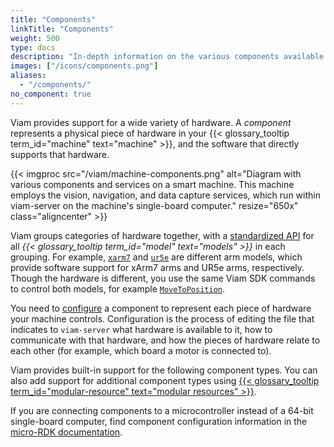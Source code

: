 ```yaml
---
title: "Components"
linkTitle: "Components"
weight: 500
type: docs
description: "In-depth information on the various components available within the Viam system."
images: ["/icons/components.png"]
aliases:
  - "/components/"
no_component: true
---
```


Viam provides support for a wide variety of hardware.
A _component_ represents a physical piece of hardware in your {{< glossary_tooltip term_id="machine" text="machine" >}}, and the software that directly supports that hardware.

{{< imgproc src="/viam/machine-components.png" alt="Diagram with various components and services on a smart machine. This machine employs the vision, navigation, and data capture services, which run within viam-server on the machine's single-board computer." resize="650x" class="aligncenter" >}}
<br>

Viam groups categories of hardware together, with a [standardized API](/appendix/apis/#component-apis) for all _{{< glossary_tooltip term_id="model" text="models" >}}_ in each grouping.
For example, [`xarm7`](/components/arm/xarm7/) and [`ur5e`](/components/arm/ur5e/) are different arm models, which provide software support for xArm7 arms and UR5e arms, respectively.
Though the hardware is different, you use the same Viam SDK commands to control both models, for example [`MoveToPosition`](/components/arm/#movetoposition).

You need to [configure](/build/#step-2-configure) a component to represent each piece of hardware your machine controls.
Configuration is the process of editing the file that indicates to `viam-server` what hardware is available to it, how to communicate with that hardware, and how the pieces of hardware relate to each other (for example, which board a motor is connected to).

Viam provides built-in support for the following component types.
You can also add support for additional component types using [{{< glossary_tooltip term_id="modular-resource" text="modular resources" >}}](/registry/).

If you are connecting components to a microcontroller instead of a 64-bit single-board computer, find component configuration information in the [micro-RDK documentation](/build/micro-rdk/).
